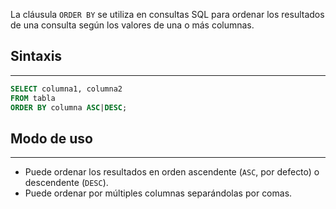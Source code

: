 La cláusula `ORDER BY` se utiliza en consultas SQL para ordenar los resultados de una consulta según los valores de una o más columnas.

## Sintaxis
---

```sql
SELECT columna1, columna2
FROM tabla
ORDER BY columna ASC|DESC;
```

## Modo de uso
---

- Puede ordenar los resultados en orden ascendente (`ASC`, por defecto) o descendente (`DESC`).
- Puede ordenar por múltiples columnas separándolas por comas.